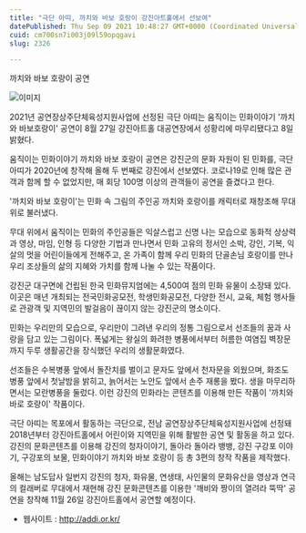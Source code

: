 ```yaml
---
title: "극단 아띠, 까치와 바보 호랑이 강진아트홀에서 선보여"
datePublished: Thu Sep 09 2021 10:48:27 GMT+0000 (Coordinated Universal Time)
cuid: cm700sn7i003j09l59opqgavi
slug: 2326

---
```



까치와 바보 호랑이 공연

![이미지](https://cdn.hashnode.com/res/hashnode/image/upload/v1739250421496/dd98d827-a4d4-47c3-849f-05cfa4bfe695.jpeg)

2021년 공연장상주단체육성지원사업에 선정된 극단 아띠는 움직이는 민화이야기 '까치와 바보호랑이' 공연이 8월 27일 강진아트홀 대공연장에서 성황리에 마무리됐다고 8일 밝혔다.

움직이는 민화이야기 까치와 바보 호랑이 공연은 강진군의 문화 자원이 된 민화를, 극단 아띠가 2020년에 창작해 올해 두 번째로 강진에서 선보였다. 코로나19로 인해 많은 관객과 함께 할 수 없었지만, 매 회당 100명 이상의 관객들이 공연을 즐겼다고 한다.

'까치와 바보 호랑이'는 민화 속 그림의 주인공 까치와 호랑이를 캐릭터로 재창조해 무대 위로 불러냈다.

무대 위에서 움직이는 민화의 주인공들은 익살스럽고 신명 나는 모습으로 동화적 상상력과 영상, 마임, 인형 등 다양한 기법과 만나면서 민화 고유의 정서인 소박, 강인, 기복, 익살의 멋을 어린이들에게 전해주고, 온 가족이 함께 우리 민화의 단골손님 호랑이를 만나 우리 조상들의 삶의 지혜와 가치를 함께 나눌 수 있는 작품이다.

강진군 대구면에 건립된 한국 민화뮤지엄에는 4,500여 점의 민화 유물이 소장돼 있다. 이곳은 매년 개최되는 전국민화공모전, 학생민화공모전, 다양한 전시, 교육, 체험 행사들로 관광객 및 지역민의 발걸음이 끊이지 않는 강진군의 명소이다.

민화는 우리만의 모습으로, 우리만이 그려낸 우리의 정통 그림으로서 선조들의 꿈과 사랑을 담고 있는 그림이다. 폭넓게는 왕실의 화려한 병풍에서부터 허름한 여염집 벽장문까지 두루 생활공간을 장식했던 우리의 생활문화였다.

선조들은 수복병풍 앞에서 돌잔치를 벌이고 문자도 앞에서 천자문을 외웠으며, 화조도 병풍 앞에서 첫날밤을 밝히고, 늙어서는 노안도 앞에서 손주 재롱을 봤다. 생을 마무리하면서는 모란병풍을 둘렀다. 이런 강진의 민화라는 콘텐츠를 이용해 만든 작품이 '까치와 바로 호랑이' 작품이다.

극단 아띠는 목포에서 활동하는 극단으로, 전남 공연장상주단체육성지원사업에 선정돼 2018년부터 강진아트홀에서 어린이와 지역민을 위해 활발한 공연 및 활동을 하고 있다. 강진의 문화콘텐츠를 이용해 강진의 청자이야기, 돌아라 돌아라 뱅뱅, 강진 구강포 이야기, 구강포의 보물, 민화이야기 까치와 바보 호랑이 등 총 3편의 창작 작품을 제작했다.

올해는 남도답사 일번지 강진의 청자, 화유물, 연생태, 사인물의 문화유산을 영상과 연극의 컬래버로 무대에서 재현해 강진 문화콘텐츠를 이용한 '깨비와 짱이의 열려라 뚝딱' 공연을 창작해 11월 26일 강진아트홀에서 공연할 예정이다.

- 웹사이트 : http://addi.or.kr/
